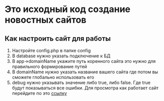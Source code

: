 # Это исходный код создание новостных сайтов
## Как настроить сайт для работы
1. Настройте config.php в папке config
2. В database нужно указать подключение к БД 
3. В app->domainName укажите путь коренного сайта это нужно для правильного формирование путей
4. В domainName нужно указать название вашего сайта где потом вы сможете глобально использовать его
5. debug нужно указывать значение либо true, либо false. Где true будут показываться все ошибки.
Для просмотра как работает сайт перейдите по это  <a href="http://news.hrach.ru">ссылку</a>